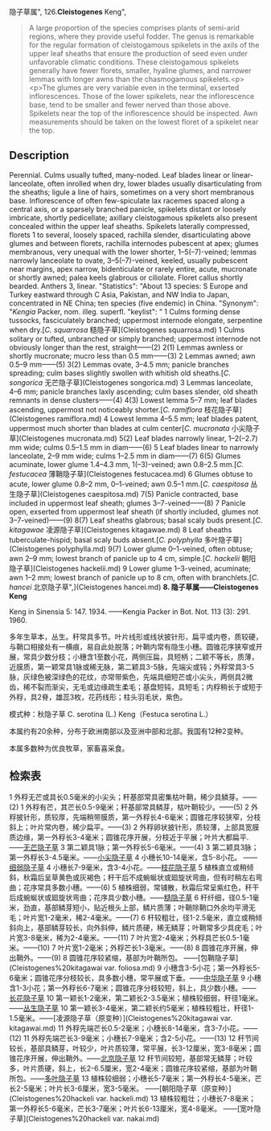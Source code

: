 隐子草属",
126.**Cleistogenes** Keng",

> A large proportion of the species comprises plants of semi-arid regions, where they provide useful fodder. The genus is remarkable for the regular formation of cleistogamous spikelets in the axils of the upper leaf sheaths that ensure the production of seed even under unfavorable climatic conditions. These cleistogamous spikelets generally have fewer florets, smaller, hyaline glumes, and narrower lemmas with longer awns than the chasmogamous spikelets.&lt;p&gt;&lt;p&gt;The glumes are very variable even in the terminal, exserted inflorescences. Those of the lower spikelets, near the inflorescence base, tend to be smaller and fewer nerved than those above. Spikelets near the top of the inflorescence should be inspected. Awn measurements should be taken on the lowest floret of a spikelet near the top.

## Description
Perennial. Culms usually tufted, many-noded. Leaf blades linear or linear-lanceolate, often inrolled when dry, lower blades usually disarticulating from the sheaths; ligule a line of hairs, sometimes on a very short membranous base. Inflorescence of often few-spiculate lax racemes spaced along a central axis, or a sparsely branched panicle, spikelets distant or loosely imbricate, shortly pedicellate; axillary cleistogamous spikelets also present concealed within the upper leaf sheaths. Spikelets laterally compressed, florets 1 to several, loosely spaced, rachilla slender, disarticulating above glumes and between florets, rachilla internodes pubescent at apex; glumes membranous, very unequal with the lower shorter, 1–5(–7)-veined; lemmas narrowly lanceolate to ovate, 3–5(–7)-veined, keeled, usually pubescent near margins, apex narrow, bidenticulate or rarely entire, acute, mucronate or shortly awned; palea keels glabrous or ciliolate. Floret callus shortly bearded. Anthers 3, linear.
  "Statistics": "About 13 species: S Europe and Turkey eastward through C Asia, Pakistan, and NW India to Japan, concentrated in NE China; ten species (five endemic) in China.
  "Synonym": "*Kengia* Packer, nom. illeg. superfl.
  "keylist": "
1 Culms forming dense tussocks, fasciculately branched; uppermost internode elongate, serpentine when dry.[*C. squarrosa* 糙隐子草](Cleistogenes squarrosa.md)
1 Culms solitary or tufted, unbranched or simply branched; uppermost internode not obviously longer than the rest, straight——(2)
2(1) Lemmas awnless or shortly mucronate; mucro less than 0.5 mm——(3)
2 Lemmas awned; awn 0.5–9 mm——(5)
3(2) Lemmas ovate, 3–4.5 mm; panicle branches spreading; culm bases slightly swollen with whitish old sheaths.[*C. songorica* 无芒隐子草](Cleistogenes songorica.md)
3 Lemmas lanceolate, 4–6 mm; panicle branches laxly ascending; culm bases slender, old sheath remnants in dense clusters——(4)
4(3) Lowest lemma 5–7 mm; leaf blades ascending, uppermost not noticeably shorter.[*C. ramiflora* 枝花隐子草](Cleistogenes ramiflora.md)
4 Lowest lemma 4–5.5 mm; leaf blades patent, uppermost much shorter than blades at culm center[*C. mucronata* 小尖隐子草](Cleistogenes mucronata.md)
5(2) Leaf blades narrowly linear, 1–2(–2.7) mm wide; culms 0.5–1.5 mm in diam——(6)
5 Leaf blades linear to narrowly lanceolate, 2–9 mm wide; culms 1–2.5 mm in diam——(7)
6(5) Glumes acuminate, lower glume 1.4–4.3 mm, 1(–3)-veined; awn 0.8–2.5 mm.[*C. festucacea* 薄鞘隐子草](Cleistogenes festucacea.md)
6 Glumes obtuse to acute, lower glume 0.8–2 mm, 0–1-veined; awn 0.5–1 mm.[*C. caespitosa* 丛生隐子草](Cleistogenes caespitosa.md)
7(5) Panicle contracted, base included in uppermost leaf sheath; glumes 3–7-veined——(8)
7 Panicle open, exserted from uppermost leaf sheath (if shortly included, glumes not 3–7-veined)——(9)
8(7) Leaf sheaths glabrous; basal scaly buds present.[*C. kitagawae* 凌源隐子草](Cleistogenes kitagawae.md)
8 Leaf sheaths tuberculate-hispid; basal scaly buds absent.[*C. polyphylla* 多叶隐子草](Cleistogenes polyphylla.md)
9(7) Lower glume 0–1-veined, often obtuse; awn 2–9 mm; lowest branch of panicle up to 4 cm, simple.[*C. hackelii* 朝阳隐子草](Cleistogenes hackelii.md)
9 Lower glume 1–3-veined, acuminate; awn 1–2 mm; lowest branch of panicle up to 8 cm, often with branchlets.[*C. hancei* 北京隐子草",](Cleistogenes hancei.md)
**8. 隐子草属——Cleistogenes Keng**

Keng in Sinensia 5: 147. 1934. ——Kengia Packer in Bot. Not. 113 (3): 291. 1960.

多年生草本，丛生。秆常具多节。叶片线形或线状披针形，扁平或内卷，质较硬，与鞘口相接处有一横痕，易自此处脱落；叶鞘内常有隐生小穗。圆锥花序狭窄或开展，常具少数分枝；小穗含1至数小花，两侧压扁，具短柄；二颖不等长，质薄，近膜质，第一颖常具1脉或稀无脉，第二颖具3-5脉，先端尖或钝；外稃常具3-5脉，灰绿色被深绿色的花纹，亦常带紫色，先端具细短芒或小尖头，两侧具2微齿，稀不裂而渐尖，无毛或边缘疏生柔毛；基盘短钝，具短毛；内稃稍长于或短于外稃，具2脊，雄蕊3枚，花药线形；柱头羽毛状，紫色。

模式种：秋隐子草 C. serotina (L.) Keng（Festuca serotina L.）

本属约有20余种，分布于欧洲南部以及亚洲中部和北部。我国有12种2变种。

本属多数种为优良牧草，家畜喜采食。

## 检索表

1 外稃无芒或具长0.5毫米的小尖头；秆基部常具密集枯叶鞘，稀少具鳞芽。——(2)
1 外稃有芒，其芒长0.5-9毫米；秆基部常具鳞芽，枯叶鞘较少。——(5)
2 外稃披针形，质较厚，先端稍带膜质，第一外稃长4-6毫米；圆锥花序较狭窄，分枝斜上；叶片常内卷，稀少扁平。——(3)
2 外稃卵状披针形，质较薄，上部具宽膜质边缘，第一外稃长3-4毫米；圆锥花序开展，分枝近于平展；叶片大都扁平.——[无芒隐子草](Cleistogenes%20songorica.md)
3 第二颖具1脉；第一外稃长5-6毫米。——(4)
3 第二颖具3脉；第一外稃长3-4.5毫米。——[小尖隐子草](Cleistogenes%20mucronata.md)
4 小穗长10-14毫米，含5-8小花。 ——[细弱隐子草](Cleistogenes%20gracilis.md)
4 小穗长7-9毫米，含3-4小花。——[枝花隐子草](Cleistogenes%20ramiflora.md)
5 植株直立或稍倾斜，秋霜后呈草黄色或灰褐色；秆干后不成蜿蜒状或廻旋状弯曲，但有时稍左右弯曲；花序常具多数小穗。——(6)
5 植株细弱，常铺散，秋霜后常呈紫红色，秆干后成蜿蜒状或廻旋状弯曲；花序具少数小穗。——[糙隐子草](Cleistogenes%20squarrosa.md)
6 秆纤细，径0.5-1毫米，劲直，基部鳞芽短小，贴近根头上部，鳞片质薄；叶鞘除鞘口外余均平滑无毛；叶片宽1-2毫米，稀2-4毫米。——(7)
6 秆较粗壮，径1-2.5毫米，直立或稍倾斜向上，基部鳞芽较长，向外斜伸，鳞片质硬，稀无鳞芽；叶鞘常多少具疣毛；叶片宽3-8毫米，稀为2-4毫米。——(11)
7 叶片宽2-4毫米；外稃具芒长0.5-1毫米。——(10)
7 叶片宽1-2毫米；外稃芒长1-3毫米。——(8)
8 圆锥花序开展，伸出鞘外。——(9)
8 圆锥花序较紧缩，基部为叶鞘所包。 ——[包鞘隐子草](Cleistogenes%20kitagawai var. foliosa.md)
9 小穗含3-5小花；第一外稃长5-6毫米；圆锥花序分枝较长，具多数小穗，常平展或下垂。——[中华隐子草](Cleistogenes%20chinensis.md)
9 小穗含1-3小花；第一外稃长6-7毫米；圆锥花序分枝较短，斜上，具少数小穗。——[长花隐子草](Cleistogenes%20longiflora.md)
10 第一颖长1-2毫米，第二颖长2-3.5毫米；植株较细弱，秆径1毫米。——[丛生隐子草](Cleistogenes%20caespitosa.md)
10 第一颖长3-4毫米，第二颖长约5毫米；植株较粗壮，秆径1-1.5毫米。——[凌源隐子草（原变种）](Cleistogenes%20kitagawai var. kitagawai.md)
11 外稃先端芒长0.5-2毫米；小穗长8-14毫米，含3-7小花。——(12)
11 外稃先端芒长3-9毫米；小穗长7-9毫米；含2-5小花。——(13)
12 秆节间较长，基部具鳞芽，叶较少，叶片质较薄，常平展，长3-12厘米，宽3-8毫米；圆锥花序开展，伸出鞘外。——[北京隐子草](Cleistogenes%20hancei.md)
12 秆节间较短，基部常无鳞芽；叶较多，叶片质硬，斜上，长2-6.5厘米，宽2-4毫米；圆锥花序较紧缩，基部为叶鞘所包。——[多叶隐子草](Cleistogenes%20polyphylla.md)
13 植株较细弱；小穗长5-7毫米；第一外稃长4-5毫米，芒长2-5毫米；叶片长3-6厘米，宽3-5毫米。 ——[朝阳隐子草（原变种）](Cleistogenes%20hackeli var. hackeli.md)
13 植株较粗壮；小穗长7-8毫米；第一外稃长5-6毫米，芒长3-7毫米；叶片长6-13厘米，宽4-8毫米。 ——[宽叶隐子草](Cleistogenes%20hackeli var. nakai.md)
